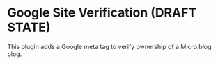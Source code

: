 # Google Site Verification (DRAFT STATE)

This plugin adds a Google meta tag to verify ownership of a Micro.blog blog.
